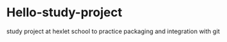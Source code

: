 # Hello-study-project
study project at hexlet school to practice packaging and integration with git
